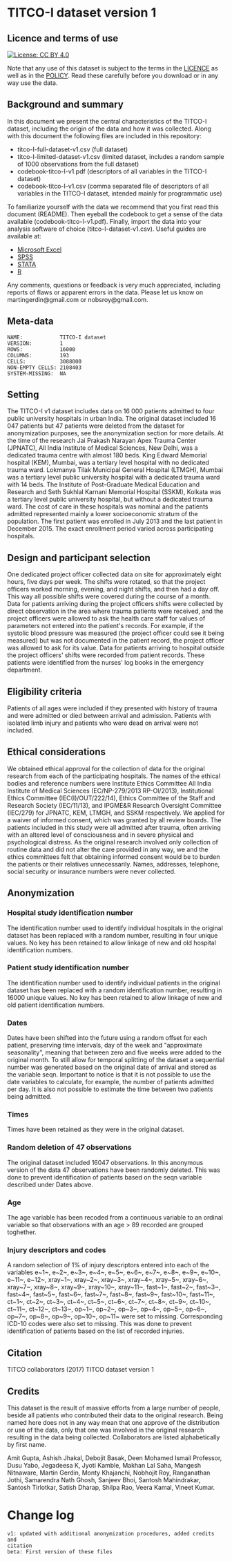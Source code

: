 TITCO-I dataset version 1
=========================

Licence and terms of use
------------------------

[![License: CC BY 4.0](https://img.shields.io/badge/License-CC%20BY%204.0-lightgrey.svg)](https://creativecommons.org/licenses/by/4.0/)

Note that any use of this dataset is subject to the terms in the
[LICENCE](LICENCE.md) as well as in the [POLICY](policy.md). Read
these carefully before you download or in any way use the data.

Background and summary
----------------------

In this document we present the central characteristics of the TITCO-I
dataset, including the origin of the data and how it was collected.
Along with this document the following files are included in this
repository:

-   titco-I-full-dataset-v1.csv (full dataset)
-   titco-I-limited-dataset-v1.csv (limited dataset, includes a random
    sample of 1000 observations from the full dataset)
-   codebook-titco-I-v1.pdf (descriptors of all variables in the TITCO-I
    dataset)
-   codebook-titco-I-v1.csv (comma separated file of descriptors of all
    variables in the TITCO-I dataset, intended mainly for programmatic
    use)

To familiarize yourself with the data we recommend that you first read
this document (README). Then eyeball the codebook to get a sense of the
data available (codebook-titco-I-v1.pdf). Finally, import the data into
your analysis software of choice (titco-I-dataset-v1.csv). Useful guides
are available at:

-   [Microsoft
Excel](https://support.office.com/en-us/article/Import-or-export-text-txt-or-csv-files-5250ac4c-663c-47ce-937b-339e391393ba)
-   [SPSS](http://www-01.ibm.com/support/docview.wss?uid%3Dswg21480145)
-   [STATA](http://www.stata.com/features/overview/importing-and-exporting-text-delimited-data/)
-   [R](http://www.statmethods.net/input/importingdata.html)

Any comments, questions or feedback is very much appreciated, including
reports of flaws or apparent errors in the data. Please let us know on
martingerdin\@gmail.com or nobsroy\@gmail.com.

Meta-data
---------

``` {.example}
NAME:            TITCO-I dataset 
VERSION:         1
ROWS:            16000
COLUMNS:         193
CELLS:           3088000
NON-EMPTY CELLS: 2108403
SYSTEM-MISSING:  NA
```

Setting
-------

The TITCO-I v1 dataset includes data on 16 000 patients admitted to
four public university hospitals in urban India. The original dataset
included 16 047 patients but 47 patients were deleted from the dataset
for anonymization purposes, see the anonymization section for more
details. At the time of the research Jai Prakash Narayan Apex Trauma
Center (JPNATC), All India Institute of Medical Sciences, New Delhi,
was a dedicated trauma centre with almost 180 beds. King Edward
Memorial hospital (KEM), Mumbai, was a tertiary level hospital with no
dedicated trauma ward. Lokmanya Tilak Municipal General Hospital
(LTMGH), Mumbai was a tertiary level public university hospital with a
dedicated trauma ward with 14 beds. The Institute of Post-Graduate
Medical Education and Research and Seth Sukhlal Karnani Memorial
Hospital (SSKM), Kolkata was a tertiary level public university
hospital, but without a dedicated trauma ward. The cost of care in
these hospitals was nominal and the patients admitted represented
mainly a lower socioeconomic stratum of the population. The first
patient was enrolled in July 2013 and the last patient in
December 2015. The exact enrollment period varied across participating
hospitals.

Design and participant selection
--------------------------------

One dedicated project officer collected data on site for approximately
eight hours, five days per week. The shifts were rotated, so that the
project officers worked morning, evening, and night shifts, and then had
a day off. This way all possible shifts were covered during the course
of a month. Data for patients arriving during the project officers
shifts were collected by direct observation in the area where trauma
patients were received, and the project officers were allowed to ask the
health care staff for values of parameters not entered into the
patient\'s records. For example, if the systolic blood pressure was
measured (the project officer could see it being measured) but was not
documented in the patient record, the project officer was allowed to ask
for its value. Data for patients arriving to hospital outside the
project officers\' shifts were recorded from patient records. These
patients were identified from the nurses\' log books in the emergency
department.

Eligibility criteria
--------------------

Patients of all ages were included if they presented with history of
trauma and were admitted or died between arrival and admission. Patients
with isolated limb injury and patients who were dead on arrival were not
included.

Ethical considerations
----------------------

We obtained ethical approval for the collection of data for the original
research from each of the participating hospitals. The names of the
ethical bodies and reference numbers were Institute Ethics Committee All
India Institute of Medical Sciences (EC/NP-279/2013 RP-Ol/2013),
Institutional Ethics Committee (IEC(I)/OUT/222/14), Ethics Committee of
the Staff and Research Society (IEC/11/13), and IPGME&R Research
Oversight Committee (IEC/279) for JPNATC, KEM, LTMGH, and SSKM
respectively. We applied for a waiver of informed consent, which was
granted by all review boards. The patients included in this study were
all admitted after trauma, often arriving with an altered level of
consciousness and in severe physical and psychological distress. As the
original research involved only collection of routine data and did not
alter the care provided in any way, we and the ethics committees felt
that obtaining informed consent would be to burden the patients or their
relatives unnecessarily. Names, addresses, telephone, social security or
insurance numbers were never collected.

Anonymization
-------------

### Hospital study identification number

The identification number used to identify individual hospitals in the
original dataset has been replaced with a random number, resulting in
four unique values. No key has been retained to allow linkage of new and
old hospital identification numbers.

### Patient study identification number

The identification number used to identify individual patients in the
original dataset has been replaced with a random identification number,
resulting in 16000 unique values. No key has been retained to allow
linkage of new and old patient identification numbers.

### Dates

Dates have been shifted into the future using a random offset for each
patient, preserving time intervals, day of the week and \"approximate
seasonality\", meaning that between zero and five weeks were added to
the original month. To still allow for temporal splitting of the dataset
a sequential number was generated based on the original date of arrival
and stored as the variable seqn. Important to notice is that it is not
possible to use the date variables to calculate, for example, the number
of patients admitted per day. It is also not possible to estimate the
time between two patients being admitted.

### Times

Times have been retained as they were in the original dataset.

### Random deletion of 47 observations

The original dataset included 16047 observations. In this anonymous
version of the data 47 observations have been randomly deleted. This was
done to prevent identification of patients based on the seqn variable
described under Dates above.

### Age

The age variable has been recoded from a continuous variable to an
ordinal variable so that observations with an age \> 89 recorded are
grouped toghether.

### Injury descriptors and codes

A random selection of 1% of injury descriptors entered into each of the
variables e~1~, e~2~, e~3~, e~4~, e~5~, e~6~, e~7~, e~8~, e~9~, e~10~,
e~11~, e~12~, xray~1~, xray~2~, xray~3~, xray~4~, xray~5~, xray~6~,
xray~7~, xray~8~, xray~9~, xray~10~, xray~11~, fast~1~, fast~2~,
fast~3~, fast~4~, fast~5~, fast~6~, fast~7~, fast~8~, fast~9~, fast~10~,
fast~11~, ct~1~, ct~2~, ct~3~, ct~4~, ct~5~, ct~6~, ct~7~, ct~8~, ct~9~,
ct~10~, ct~11~, ct~12~, ct~13~, op~1~, op~2~, op~3~, op~4~, op~5~,
op~6~, op~7~, op~8~, op~9~, op~10~, op~11~ were set to missing.
Corresponding ICD-10 codes were also set to missing. This was done to
prevent identification of patients based on the list of recorded
injuries.

Citation
--------

TITCO collaborators (2017) TITCO dataset version 1

Credits
-------

This dataset is the result of massive efforts from a large number of
people, beside all patients who contributed their data to the original
research. Being named here does not in any way mean that one approve of
the distribution or use of the data, only that one was involved in the
original research resulting in the data being collected. Collaborators
are listed alphabetically by first name.

Amit Gupta, Ashish Jhakal, Debojit Basak, Deen Mohamed Ismail Professor,
Dusu Yabo, Jegadeesa K, Jyoti Kamble, Makhan Lal Saha, Mangesh
Nitnaware, Martin Gerdin, Monty Khajanchi, Nobhojit Roy, Ranganathan
Jothi, Samarendra Nath Ghosh, Sanjeev Bhoi, Santosh Mahindrakar, Santosh
Tirlotkar, Satish Dharap, Shilpa Rao, Veera Kamal, Vineet Kumar.

Change log
==========

``` {.example}
v1: updated with additional anonymization procedures, added credits and
citation
beta: First version of these files

```
